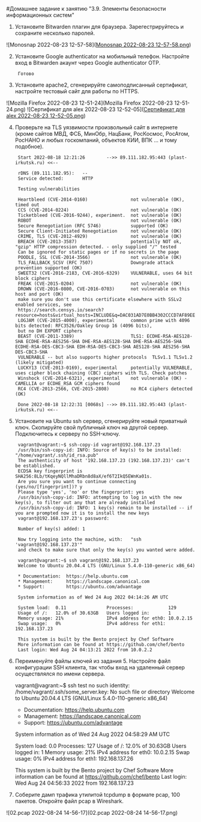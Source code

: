 #Домашнее задание к занятию "3.9. Элементы безопасности информационных систем"

1. Установите Bitwarden плагин для браузера. Зарегестрируйтесь и сохраните несколько паролей.


 ![Monosnap 2022-08-23 12-57-58]([Monosnap 2022-08-23 12-57-58.png](https://github.com/AlexyeBezyazykov/devops-netology/blob/main/03-sysadmin-09-security/Monosnap%202022-08-23%2012-57-58.png))


2. Установите Google authenticator на мобильный телефон. Настройте вход в Bitwarden акаунт через Google authenticator OTP.


		Готово


3. Установите apache2, сгенерируйте самоподписанный сертификат, настройте тестовый сайт для работы по HTTPS.





 ![Mozilla Firefox 2022-08-23 12-51-24](Mozilla Firefox 2022-08-23 12-51-24.png) 
 ![Сертификат для alex 2022-08-23 12-52-05]([Сертификат для alex 2022-08-23 12-52-05.png](https://github.com/AlexyeBezyazykov/devops-netology/blob/main/03-sysadmin-09-security/%D0%A1%D0%B5%D1%80%D1%82%D0%B8%D1%84%D0%B8%D0%BA%D0%B0%D1%82%20%D0%B4%D0%BB%D1%8F%20alex%202022-08-23%2012-52-05.png))


4. Проверьте на TLS уязвимости произвольный сайт в интернете (кроме сайтов МВД, ФСБ, МинОбр, НацБанк, РосКосмос, РосАтом, РосНАНО и любых госкомпаний, объектов КИИ, ВПК ... и тому подобное).


		Start 2022-08-18 12:21:26        -->> 89.111.182.95:443 (plast-irkutsk.ru) <<--
		
		rDNS (89.111.182.95):   --
		Service detected:       HTTP
		
		Testing vulnerabilities
		
		Heartbleed (CVE-2014-0160)                not vulnerable (OK), timed out
		CCS (CVE-2014-0224)                       not vulnerable (OK)
		Ticketbleed (CVE-2016-9244), experiment.  not vulnerable (OK)
		ROBOT                                     not vulnerable (OK)
		Secure Renegotiation (RFC 5746)           supported (OK)
		Secure Client-Initiated Renegotiation     not vulnerable (OK)
		CRIME, TLS (CVE-2012-4929)                not vulnerable (OK)
		BREACH (CVE-2013-3587)                    potentially NOT ok, "gzip" HTTP compression detected. - only supplied "/" tested
		Can be ignored for static pages or if no secrets in the page
		POODLE, SSL (CVE-2014-3566)               not vulnerable (OK)
		TLS_FALLBACK_SCSV (RFC 7507)              Downgrade attack prevention supported (OK)
		SWEET32 (CVE-2016-2183, CVE-2016-6329)    VULNERABLE, uses 64 bit block ciphers
		FREAK (CVE-2015-0204)                     not vulnerable (OK)
		DROWN (CVE-2016-0800, CVE-2016-0703)      not vulnerable on this host and port (OK)
		make sure you don't use this certificate elsewhere with SSLv2 enabled services, see
		https://search.censys.io/search?resource=hosts&virtual_hosts=INCLUDE&q=DAC031AD7E0BB4302CCCD7AF89EEDF80D59B2CBE8A425C77F56689D4049E24A5
		LOGJAM (CVE-2015-4000), experimental      common prime with 4096 bits detected: RFC3526/Oakley Group 16 (4096 bits),
		but no DH EXPORT ciphers
		BEAST (CVE-2011-3389)                     TLS1: ECDHE-RSA-AES128-SHA ECDHE-RSA-AES256-SHA DHE-RSA-AES128-SHA DHE-RSA-AES256-SHA ECDHE-RSA-DES-CBC3-SHA EDH-RSA-DES-CBC3-SHA AES128-SHA AES256-SHA DES-CBC3-SHA
		VULNERABLE -- but also supports higher protocols  TLSv1.1 TLSv1.2 (likely mitigated)
		LUCKY13 (CVE-2013-0169), experimental     potentially VULNERABLE, uses cipher block chaining (CBC) ciphers with TLS. Check patches
		Winshock (CVE-2014-6321), experimental    not vulnerable (OK) - CAMELLIA or ECDHE_RSA GCM ciphers found
		RC4 (CVE-2013-2566, CVE-2015-2808)        no RC4 ciphers detected (OK)
		
		Done 2022-08-18 12:22:31 [0068s] -->> 89.111.182.95:443 (plast-irkutsk.ru) <<--


5. Установите на Ubuntu ssh сервер, сгенерируйте новый приватный ключ. Скопируйте свой публичный ключ на другой сервер. Подключитесь к серверу по SSH-ключу.


		vagrant@vagrant:~$ ssh-copy-id vagrant@192.168.137.23
		/usr/bin/ssh-copy-id: INFO: Source of key(s) to be installed: "/home/vagrant/.ssh/id_rsa.pub"
		The authenticity of host '192.168.137.23 (192.168.137.23)' can't be established.
		ECDSA key fingerprint is SHA256:8Lb/tKqeyNQllMhaDRbn8d8aX/ef6T2IkQ5EWnKa01s.
		Are you sure you want to continue connecting (yes/no/[fingerprint])? y
		Please type 'yes', 'no' or the fingerprint: yes
		/usr/bin/ssh-copy-id: INFO: attempting to log in with the new key(s), to filter out any that are already installed
		/usr/bin/ssh-copy-id: INFO: 1 key(s) remain to be installed -- if you are prompted now it is to install the new keys
		vagrant@192.168.137.23's password:
		
		Number of key(s) added: 1
		
		Now try logging into the machine, with:   "ssh 'vagrant@192.168.137.23'"
		and check to make sure that only the key(s) you wanted were added.
		
		vagrant@vagrant:~$ ssh vagrant@192.168.137.23
		Welcome to Ubuntu 20.04.4 LTS (GNU/Linux 5.4.0-110-generic x86_64)
		
		* Documentation:  https://help.ubuntu.com
		* Management:     https://landscape.canonical.com
		* Support:        https://ubuntu.com/advantage
		
		System information as of Wed 24 Aug 2022 04:14:26 AM UTC
		
		System load:  0.11               Processes:             129
		Usage of /:   12.0% of 30.63GB   Users logged in:       1
		Memory usage: 21%                IPv4 address for eth0: 10.0.2.15
		Swap usage:   0%                 IPv4 address for eth1: 192.168.137.23
		
		This system is built by the Bento project by Chef Software
		More information can be found at https://github.com/chef/bento
		Last login: Wed Aug 24 04:13:21 2022 from 10.0.2.2
		

6. Переименуйте файлы ключей из задания 5. Настройте файл конфигурации SSH клиента, так чтобы вход на удаленный сервер осуществлялся по имени сервера.


	vagrant@vagrant:~$ ssh test
	no such identity: /home/vagrant/.ssh/some_server.key: No such file or directory
	Welcome to Ubuntu 20.04.4 LTS (GNU/Linux 5.4.0-110-generic x86_64)
	
	* Documentation:  https://help.ubuntu.com
	* Management:     https://landscape.canonical.com
	* Support:        https://ubuntu.com/advantage
	
	System information as of Wed 24 Aug 2022 04:58:29 AM UTC
	
	System load:  0.0                Processes:             127
	Usage of /:   12.0% of 30.63GB   Users logged in:       1
	Memory usage: 21%                IPv4 address for eth0: 10.0.2.15
	Swap usage:   0%                 IPv4 address for eth1: 192.168.137.26
	
	
	This system is built by the Bento project by Chef Software
	More information can be found at https://github.com/chef/bento
	Last login: Wed Aug 24 04:56:33 2022 from 192.168.137.23


7. Соберите дамп трафика утилитой tcpdump в формате pcap, 100 пакетов. Откройте файл pcap в Wireshark.

![02.pcap 2022-08-24 14-56-17](02.pcap 2022-08-24 14-56-17.png)
